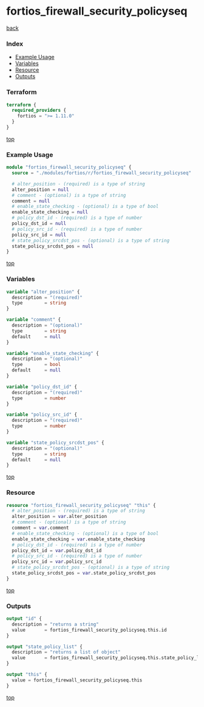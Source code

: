# fortios_firewall_security_policyseq

[back](../fortios.md)

### Index

- [Example Usage](#example-usage)
- [Variables](#variables)
- [Resource](#resource)
- [Outputs](#outputs)

### Terraform

```terraform
terraform {
  required_providers {
    fortios = ">= 1.11.0"
  }
}
```

[top](#index)

### Example Usage

```terraform
module "fortios_firewall_security_policyseq" {
  source = "./modules/fortios/r/fortios_firewall_security_policyseq"

  # alter_position - (required) is a type of string
  alter_position = null
  # comment - (optional) is a type of string
  comment = null
  # enable_state_checking - (optional) is a type of bool
  enable_state_checking = null
  # policy_dst_id - (required) is a type of number
  policy_dst_id = null
  # policy_src_id - (required) is a type of number
  policy_src_id = null
  # state_policy_srcdst_pos - (optional) is a type of string
  state_policy_srcdst_pos = null
}
```

[top](#index)

### Variables

```terraform
variable "alter_position" {
  description = "(required)"
  type        = string
}

variable "comment" {
  description = "(optional)"
  type        = string
  default     = null
}

variable "enable_state_checking" {
  description = "(optional)"
  type        = bool
  default     = null
}

variable "policy_dst_id" {
  description = "(required)"
  type        = number
}

variable "policy_src_id" {
  description = "(required)"
  type        = number
}

variable "state_policy_srcdst_pos" {
  description = "(optional)"
  type        = string
  default     = null
}
```

[top](#index)

### Resource

```terraform
resource "fortios_firewall_security_policyseq" "this" {
  # alter_position - (required) is a type of string
  alter_position = var.alter_position
  # comment - (optional) is a type of string
  comment = var.comment
  # enable_state_checking - (optional) is a type of bool
  enable_state_checking = var.enable_state_checking
  # policy_dst_id - (required) is a type of number
  policy_dst_id = var.policy_dst_id
  # policy_src_id - (required) is a type of number
  policy_src_id = var.policy_src_id
  # state_policy_srcdst_pos - (optional) is a type of string
  state_policy_srcdst_pos = var.state_policy_srcdst_pos
}
```

[top](#index)

### Outputs

```terraform
output "id" {
  description = "returns a string"
  value       = fortios_firewall_security_policyseq.this.id
}

output "state_policy_list" {
  description = "returns a list of object"
  value       = fortios_firewall_security_policyseq.this.state_policy_list
}

output "this" {
  value = fortios_firewall_security_policyseq.this
}
```

[top](#index)